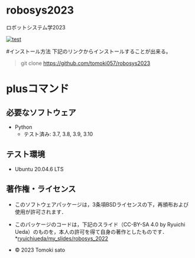 # robosys2023
ロボットシステム学2023

[![test](https://github.com/tomoki057/robosys2023/actions/workflows/test.yml/badge.svg)](https://github.com/tomoki057/robosys2023/actions/workflows/test.yml)

#インストール方法
下記のリンクからインストールすることが出来る。

> git clone https://github.com/tomoki057/robosys2023

# plusコマンド
>

## 必要なソフトウェア
* Python
  * テスト済み: 3.7, 3.8, 3.9, 3.10

## テスト環境
* Ubuntu 20.04.6 LTS

## 著作権・ライセンス 
* このソフトウェアパッケージは，3条項BSDライセンスの下，再頒布および使用が許可されます．

* このパッケージのコードは，下記のスライド（CC-BY-SA 4.0 by Ryuichi Ueda）のものを，本人の許可を得て自身の著作としたものです．
    *[ryuichiueda/my_slides/robosys_2022](https://github.com/ryuichiueda/my_slides/tree/master/robosys_2022)
* © 2023 Tomoki sato
